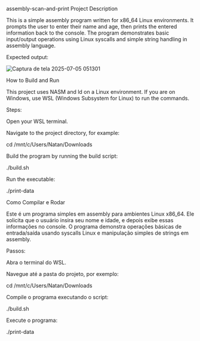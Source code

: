 assembly-scan-and-print
Project Description

This is a simple assembly program written for x86_64 Linux environments.
It prompts the user to enter their name and age, then prints the entered information back to the console.
The program demonstrates basic input/output operations using Linux syscalls and simple string handling in assembly language.

Expected output:

![Captura de tela 2025-07-05 051301](https://github.com/user-attachments/assets/2d99f8b2-4ae2-4496-9632-26548a98e65b)


How to Build and Run

This project uses NASM and ld on a Linux environment.
If you are on Windows, use WSL (Windows Subsystem for Linux) to run the commands.

Steps:

Open your WSL terminal.

Navigate to the project directory, for example:

cd /mnt/c/Users/Natan/Downloads

Build the program by running the build script:

./build.sh

Run the executable:

./print-data

Como Compilar e Rodar

Este é um programa simples em assembly para ambientes Linux x86_64.
Ele solicita que o usuário insira seu nome e idade, e depois exibe essas informações no console.
O programa demonstra operações básicas de entrada/saída usando syscalls Linux e manipulação simples de strings em assembly.

Passos:

Abra o terminal do WSL.

Navegue até a pasta do projeto, por exemplo:

cd /mnt/c/Users/Natan/Downloads

Compile o programa executando o script:

./build.sh

Execute o programa:

./print-data

